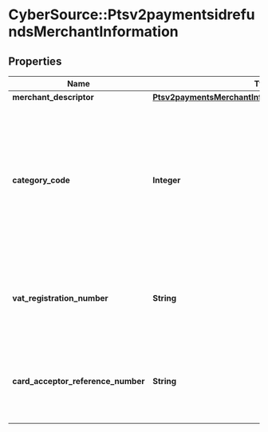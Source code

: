 # CyberSource::Ptsv2paymentsidrefundsMerchantInformation

## Properties
Name | Type | Description | Notes
------------ | ------------- | ------------- | -------------
**merchant_descriptor** | [**Ptsv2paymentsMerchantInformationMerchantDescriptor**](Ptsv2paymentsMerchantInformationMerchantDescriptor.md) |  | [optional] 
**category_code** | **Integer** | Four-digit number that the payment card industry uses to classify merchants into market segments. Visa assigned one or more of these values to your business when you started accepting Visa cards.  If you do not include this field in your request, CyberSource uses the value in your CyberSource account.  For processor-specific information, see the merchant_category_code field in [Credit Card Services Using the SCMP API.](http://apps.cybersource.com/library/documentation/dev_guides/CC_Svcs_SCMP_API/html)  | [optional] 
**vat_registration_number** | **String** | Your government-assigned tax identification number.  For CtV processors, the maximum length is 20.  For other processor-specific information, see the merchant_vat_registration_number field in [Level II and Level III Processing Using the SCMP API.](http://apps.cybersource.com/library/documentation/dev_guides/Level_2_3_SCMP_API/html)  | [optional] 
**card_acceptor_reference_number** | **String** | Reference number that facilitates card acceptor/corporation communication and record keeping.  For processor-specific information, see the card_acceptor_ref_number field in [Level II and Level III Processing Using the SCMP API.](http://apps.cybersource.com/library/documentation/dev_guides/Level_2_3_SCMP_API/html)  | [optional] 


